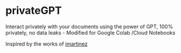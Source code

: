 # privateGPT
Interact privately with your documents using the power of GPT, 100% privately, no data leaks - Modified for Google Colab /Cloud Notebooks

Inspired by the works of [imartinez](https://github.com/imartinez/privateGPT) 
